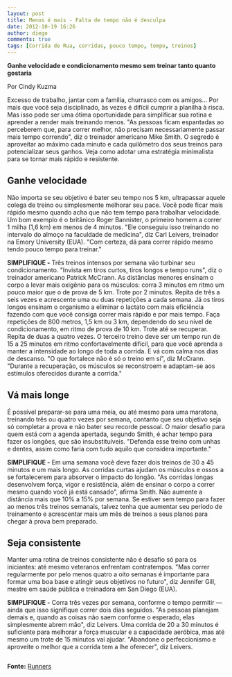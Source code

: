 ```yaml
---
layout: post
title: Menos é mais - Falta de tempo não é desculpa
date: 2012-10-19 16:26
author: diego
comments: true
tags: [Corrida de Rua, corridas, pouco tempo, tempo, treinos]
---
```

**Ganhe velocidade e condicionamento mesmo sem treinar tanto quanto gostaria**

Por Cindy Kuzma

Excesso de trabalho, jantar com a família, churrasco com os amigos... Por mais que você seja disciplinado, às vezes é difícil cumprir a planilha à risca. Mas isso pode ser uma ótima oportunidade para simplificar sua rotina e aprender a render mais treinando menos. "As pessoas ficam espantadas ao perceberem que, para correr melhor, não precisam necessariamente passar mais tempo correndo", diz o treinador americano Mike Smith. O segredo é aproveitar ao máximo cada minuto e cada quilômetro dos seus treinos para potencializar seus ganhos. Veja como adotar uma estratégia minimalista para se tornar mais rápido e resistente.

## Ganhe velocidade

Não importa se seu objetivo é bater seu tempo nos 5 km, ultrapassar aquele colega de treino ou simplesmente melhorar seu pace. Você pode ficar mais rápido mesmo quando acha que não tem tempo para trabalhar velocidade. Um bom exemplo é o britânico Roger Bannister, o primeiro homem a correr 1 milha (1,6 km) em menos de 4 minutos. "Ele conseguiu isso treinando no intervalo do almoço na faculdade de medicina", diz Carl Leivers, treinador na Emory University (EUA). "Com certeza, dá para correr rápido mesmo tendo pouco tempo para treinar."

**SIMPLIFIQUE -** Três treinos intensos por semana vão turbinar seu condicionamento. "Invista em tiros curtos, tiros longos e tempo runs", diz o treinador americano Patrick McCrann. As distâncias menores ensinam o corpo a levar mais oxigênio para os músculos: corra 3 minutos em ritmo um pouco maior que o de prova de 5 km. Trote por 2 minutos. Repita de três a seis vezes e acrescente uma ou duas repetições a cada semana. Já os tiros longos ensinam o organismo a eliminar o lactato com mais eficiência fazendo com que você consiga correr mais rápido e por mais tempo. Faça repetições de 800 metros, 1,5 km ou 3 km, dependendo do seu nível de condicionamento, em ritmo de prova de 10 km. Trote até se recuperar. Repita de duas a quatro vezes. O terceiro treino deve ser um tempo run de 15 a 25 minutos em ritmo confortavelmente difícil, para que você aprenda a manter a intensidade ao longo de toda a corrida. E vá com calma nos dias de descanso. "O que fortalece não é só o treino em si", diz McCrann. "Durante a recuperação, os músculos se reconstroem e adaptam-se aos estímulos oferecidos durante a corrida."

## Vá mais longe

É possível preparar-se para uma meia, ou até mesmo para uma maratona, treinando três ou quatro vezes por semana, contanto que seu objetivo seja só completar a prova e não bater seu recorde pessoal. O maior desafio para quem está com a agenda apertada, segundo Smith, é achar tempo para fazer os longões, que são insubstituíveis. "Defenda esse treino com unhas e dentes, assim como faria com tudo aquilo que considera importante."

**SIMPLIFIQUE -** Em uma semana você deve fazer dois treinos de 30 a 45 minutos e um mais longo. As corridas curtas ajudam os músculos e ossos a se fortalecerem para absorver o impacto do longão. "As corridas longas desenvolvem força, vigor e resistência, além de ensinar o corpo a correr mesmo quando você já está cansado", afirma Smith. Não aumente a distância mais que 10% a 15% por semana. Se estiver sem tempo para fazer ao menos três treinos semanais, talvez tenha que aumentar seu período de treinamento e acrescentar mais um mês de treinos a seus planos para chegar à prova bem preparado.

## Seja consistente

Manter uma rotina de treinos consistente não é desafio só para os iniciantes: até mesmo veteranos enfrentam contratempos. "Mas correr regularmente por pelo menos quatro a oito semanas é importante para formar uma boa base e atingir seus objetivos no futuro", diz Jennifer Gill, mestre em saúde pública e treinadora em San Diego (EUA).

**SIMPLIFIQUE -** Corra três vezes por semana, conforme o tempo permitir — ainda que isso signifique correr dois dias seguidos. "As pessoas planejam demais e, quando as coisas não saem conforme o esperado, elas simplesmente abrem mão", diz Leivers. Uma corrida de 20 a 30 minutos é suficiente para melhorar a força muscular e a capacidade aeróbica, mas até mesmo um trote de 15 minutos vai ajudar. "Abandone o perfeccionismo e aproveite o melhor que a corrida tem a lhe oferecer", diz Leivers.

<img src="http://www.diegoronan.com.br/diegoronan/wp-content/uploads/2012/10/box2.gif" alt="" />

**Fonte:** <a href="http://runnersworld.abril.com.br/materias/menosmais/" target="_blank">Runners</a>
